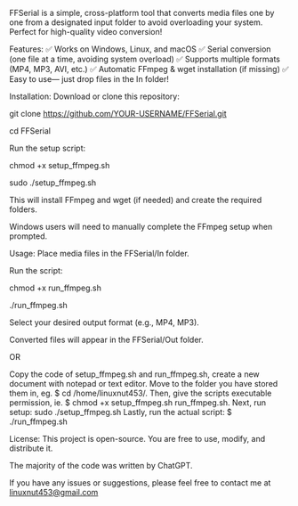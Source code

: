 FFSerial is a simple, cross-platform tool that converts media files one by one from a designated input folder to avoid overloading your system. Perfect for high-quality video conversion!

Features:
✅ Works on Windows, Linux, and macOS
✅ Serial conversion (one file at a time, avoiding system overload)
✅ Supports multiple formats (MP4, MP3, AVI, etc.)
✅ Automatic FFmpeg & wget installation (if missing)
✅ Easy to use— just drop files in the In folder!

Installation:
Download or clone this repository:

git clone https://github.com/YOUR-USERNAME/FFSerial.git

cd FFSerial

Run the setup script:

chmod +x setup_ffmpeg.sh

sudo ./setup_ffmpeg.sh

This will install FFmpeg and wget (if needed) and create the required folders.

Windows users will need to manually complete the FFmpeg setup when prompted.

Usage:
Place media files in the FFSerial/In folder.

Run the script:

chmod +x run_ffmpeg.sh

./run_ffmpeg.sh

Select your desired output format (e.g., MP4, MP3).

Converted files will appear in the FFSerial/Out folder.

OR

Copy the code of setup_ffmpeg.sh and run_ffmpeg.sh, create a new document with notepad or text editor. Move to the folder you have stored them in, eg. $ cd /home/linuxnut453/. Then, give the scripts executable permission, ie. $ chmod +x setup_ffmpeg.sh run_ffmpeg.sh. Next, run setup: sudo ./setup_ffmpeg.sh  Lastly, run the actual script: $ ./run_ffmpeg.sh

License:
This project is open-source. You are free to use, modify, and distribute it.

The majority of the code was written by ChatGPT.

If you have any issues or suggestions, please feel free to contact me at linuxnut453@gmail.com
